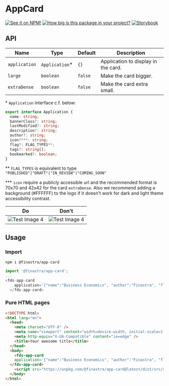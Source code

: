 # AppCard

[![See it on NPM!](https://img.shields.io/npm/v/@finastra/app-card?style=for-the-badge)](https://www.npmjs.com/package/@finastra/app-card)
[![How big is this package in your project?](https://img.shields.io/bundlephobia/minzip/@finastra/app-card?style=for-the-badge)](https://bundlephobia.com/result?p=@finastra/app-card')
[![Storybook](https://shields.io/badge/-Play%20with%20this%20web%20component-2a0481?logo=storybook&style=for-the-badge)](https://finastra.github.io/finastra-design-system/?path=/story/components-app-card--default)


## API

| Name          | Type           | Default | Description                         |
| ------------- | -------------- | ------- | ----------------------------------- |
| `application` | `Application`* | `{}`    | Application to display in the card. |
| `large`       | `boolean`      | `false` | Make the card bigger.               |
| `extraDense`  | `boolean`      | `false` | Make the card extra small.          |

\* `Application` interface c.f. below:

```ts
export interface Application {
  name: string;
  bannerClass?: string;
  lastModified?: string;
  description?: string;
  author?: string;
  icon?***: string;
  flag?: FLAG_TYPES**;
  tags?: string[];
  bookmarked?: boolean;
}
```

\*\* `FLAG_TYPES` is equivalent to type `"PUBLISHED"|"DRAFT"|"IN_REVIEW"|"COMING_SOON"`

\*\*\* `icon` require a publicly accessible url and the recommended format is 70x70 and 42x42 for the card `extraDense`. Also we recommend adding a background (#FFFFFF) to the logo if it doesn't work for dark and light theme accessibility contrast.

| Do                                               | Don't                                            |
| ------------------------------------------------ | ------------------------------------------------ |
| ![Test Image 4](https://i.imgur.com/AFDwskP.png) | ![Test Image 4](https://i.imgur.com/TGHSH9D.png) |


## Usage

### Import

```
npm i @finastra/app-card
```

```ts
import '@finastra/app-card';
...
<fds-app-card
    application='{"name":"Business Economics", "author":"Finastra", "flag":"COMING_SOON", "icon":"https://www.finastra.com/themes/custom/themekit/dist/logo.svg", "description":"Application Description goes here. This can vary in length from short to pretty long, so you’ll want to watch that."}'>
  </fds-app-card>
```

### Pure HTML pages

```html
<!DOCTYPE html>
<html lang="en">
  <head>
    <meta charset="UTF-8" />
    <meta name="viewport" content="width=device-width, initial-scale=1.0" />
    <meta http-equiv="X-UA-Compatible" content="ie=edge" />
    <title>Your awesome title</title>
  </head>
  <body>
    <fds-app-card
    application='{"name":"Business Economics", "author":"Finastra", "flag":"COMING_SOON", "icon":"https://www.finastra.com/themes/custom/themekit/dist/logo.svg", "description":"Application Description goes here. This can vary in length from short to pretty long, so you’ll want to watch that."}'>
  </fds-app-card>
    <script src="https://unpkg.com/@finastra/app-card@latest/dist/src/app-card.js?module"></script>
  </body>
</html>
```